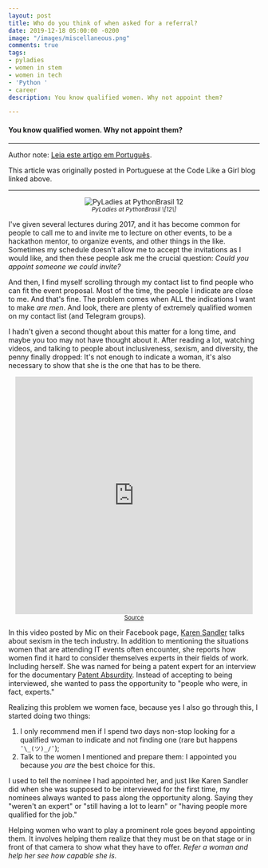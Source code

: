 ```yaml
---
layout: post
title: Who do you think of when asked for a referral?
date: 2019-12-18 05:00:00 -0200
image: "/images/miscellaneous.png"
comments: true
tags:
- pyladies
- women in stem
- women in tech
- 'Python '
- career
description: You know qualified women. Why not appoint them?

---
```

#### You know qualified women. Why not appoint them?

***

Author note: [Leia este artigo em Português](https://code.likeagirl.io/em-quem-voc%C3%AA-pensa-quando-te-pedem-uma-indica%C3%A7%C3%A3o-b15e047b7759).

This article was originally posted in Portuguese at the Code Like a Girl blog linked above.

***

<center>
<img src="https://miro.medium.com/max/3000/1*hPWHuOBEBoxpvAfqqo0bLw.jpeg" alt="PyLadies at PythonBrasil 12">
<br>
<small><i>PyLadies at PythonBrasil \[12\]</i></small>
</center>

I've given several lectures during 2017, and it has become common for people to call me to and invite me to lecture on other events, to be a hackathon mentor, to organize events, and other things in the like. Sometimes my schedule doesn't allow me to accept the invitations as I would like, and then these people ask me the crucial question: _Could you appoint someone we could invite?_

And then, I find myself scrolling through my contact list to find people who can fit the event proposal. Most of the time, the people I indicate are close to me. And that's fine. The problem comes when ALL the indications I want to make _are men_. And look, there are plenty of extremely qualified women on my contact list (and Telegram groups).

I hadn't given a second thought about this matter for a long time, and maybe you too may not have thought about it. After reading a lot, watching videos, and talking to people about inclusiveness, sexism, and diversity, the penny finally dropped: It's not enough to indicate a woman, it's also necessary to show that she is the one that has to be there.

<center><iframe src="https://www.facebook.com/plugins/video.php?href=https%3A%2F%2Fwww.facebook.com%2FMicMedia%2Fvideos%2F1651080888248028%2F&show_text=0&width=476" style="border:none;overflow:hidden" scrolling="no" allowtransparency="true" allowfullscreen="true" width="476" height="476" frameborder="0"></iframe><br><small><a href="https://www.facebook.com/MicMedia/videos/1651080888248028">Source</a><i></i></small></center>

In this video posted by Mic on their Facebook page, [Karen Sandler](https://twitter.com/o0karen0o) talks about sexism in the tech industry. In addition to mentioning the situations women that are attending IT events often encounter, she reports how women find it hard to consider themselves experts in their fields of work. Including herself. She was named for being a patent expert for an interview for the documentary [Patent Absurdity](http://patentabsurdity.com/watch.html). Instead of accepting to being interviewed, she wanted to pass the opportunity to "people who were, in fact, experts."

Realizing this problem we women face, because yes I also go through this, I started doing two things:

1. I only recommend men if I spend two days non-stop looking for a qualified woman to indicate and not finding one (rare but happens `¯\_(ツ)_/¯`);
2. Talk to the women I mentioned and prepare them: I appointed you because _you are_ the best choice for this.

I used to tell the nominee I had appointed her, and just like Karen Sandler did when she was supposed to be interviewed for the first time, my nominees always wanted to pass along the opportunity along. Saying they "weren't an expert" or "still having a lot to learn" or "having people more qualified for the job."

Helping women who want to play a prominent role goes beyond appointing them. It involves helping them realize that they must be on that stage or in front of that camera to show what they have to offer. _Refer a woman and help her see how capable she is._